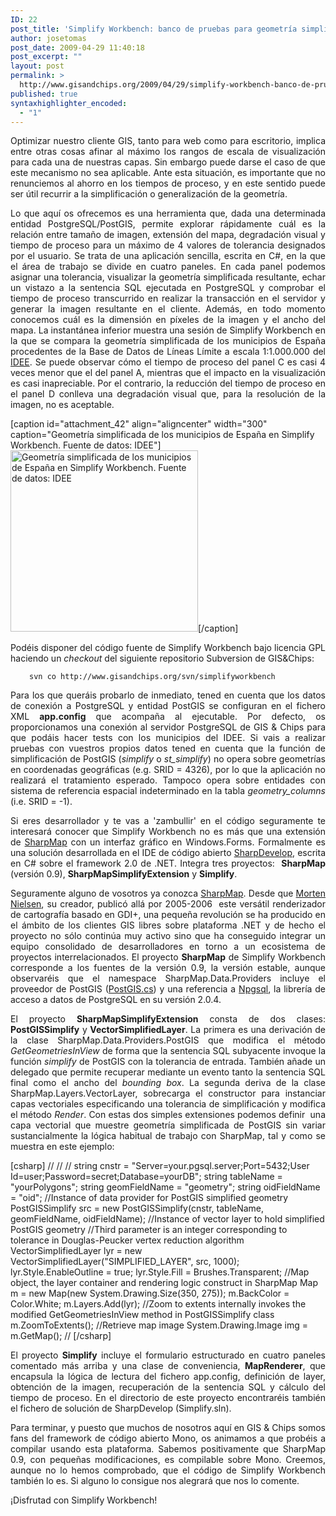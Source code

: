 ```yaml
---
ID: 22
post_title: 'Simplify Workbench: banco de pruebas para geometría simplificada'
author: josetomas
post_date: 2009-04-29 11:40:18
post_excerpt: ""
layout: post
permalink: >
  http://www.gisandchips.org/2009/04/29/simplify-workbench-banco-de-pruebas-para-geometria-simplificada/
published: true
syntaxhighlighter_encoded:
  - "1"
---
```

<p style="text-align: justify">Optimizar nuestro cliente GIS, tanto para web como para escritorio, implica entre otras cosas afinar al máximo los rangos de escala de visualización para cada una de nuestras capas. Sin embargo puede darse el caso de que este mecanismo no sea aplicable. Ante esta situación, es importante que no renunciemos al ahorro en los tiempos de proceso, y en este sentido puede ser útil recurrir a la simplificación o generalización de la geometría.</p>
<p style="text-align: justify">Lo que aquí os ofrecemos es una herramienta que, dada una determinada entidad PostgreSQL/PostGIS, permite explorar rápidamente cuál es la relación entre tamaño de imagen, extensión del mapa, degradación visual y tiempo de proceso <!--more-->para un máximo de 4 valores de tolerancia designados por el usuario. Se trata de una aplicación sencilla, escrita en C#, en la que el área de trabajo se divide en cuatro paneles. En cada panel podemos asignar una tolerancia, visualizar la geometría simplificada resultante, echar un vistazo a la sentencia SQL ejecutada en PostgreSQL y comprobar el tiempo de proceso transcurrido en realizar la transacción en el servidor y generar la imagen resultante en el cliente. Además, en todo momento conocemos cuál es la dimensión en píxeles de la imagen y el ancho del mapa. La instantánea inferior muestra una sesión de Simplify Workbench en la que se compara la geometría simplificada de los municipios de España procedentes de la Base de Datos de Líneas Límite a escala 1:1.000.000 del <a title="IDEE" href="http://www.idee.es" target="_blank">IDEE</a>. Se puede observar cómo el tiempo de proceso del panel C es casi 4 veces menor que el del panel A, mientras que el impacto en la visualización es casi inapreciable. Por el contrario, la reducción del tiempo de proceso en el panel D conlleva una degradación visual que, para la resolución de la imagen, no es aceptable.</p>


[caption id="attachment_42" align="aligncenter" width="300" caption="Geometría simplificada de los municipios de España en Simplify Workbench. Fuente de datos: IDEE"]<a href="http://www.gisandchips.org/wp-content/simplifyworkbench3.png"><img class="size-medium wp-image-42" src="http://www.gisandchips.org/wp-content/simplifyworkbench3-300x290.png" alt="Geometría simplificada de los municipios de España en Simplify Workbench. Fuente de datos: IDEE" width="300" height="290" /></a>[/caption]
<p style="text-align: center"></p>
<p style="text-align: justify">Podéis disponer del código fuente de Simplify Workbench bajo licencia GPL haciendo un <em>checkout </em>del siguiente repositorio Subversion de GIS&amp;Chips:</p>
<p style="text-align: justify;padding-left: 30px"><code>svn co http://www.gisandchips.org/svn/simplifyworkbench</code></p>
<p style="text-align: justify">Para los que queráis probarlo de inmediato, tened en cuenta que los datos de conexión a PostgreSQL y entidad PostGIS se configuran en el fichero XML <strong>app.config</strong> que acompaña al ejecutable. Por defecto, os proporcionamos una conexión al servidor PostgreSQL de GIS &amp; Chips para que podáis hacer tests con los municipios del IDEE. Si vais a realizar pruebas con vuestros propios datos tened en cuenta que la función de simplificación de PostGIS (<em>simplify</em> o <em>st_simplify</em>) no opera sobre geometrías en coordenadas geográficas (e.g. SRID = 4326), por lo que la aplicación no realizará el tratamiento esperado. Tampoco opera sobre entidades con sistema de referencia espacial indeterminado en la tabla <em>geometry_columns </em>(i.e. SRID = -1).</p>
<p style="text-align: justify">Si eres desarrollador y te vas a 'zambullir' en el código seguramente te interesará conocer que Simplify Workbench no es más que una extensión de <a title="SharpMap" href="http://www.codeplex.com/SharpMap" target="_blank">SharpMap</a> con un interfaz gráfico en Windows.Forms. Formalmente es una solución desarrollada en el IDE de código abierto <a title="SharpDevelop" href="http://www.icsharpcode.net/OpenSource/SD/" target="_blank">SharpDevelop</a>, escrita en C# sobre el framework 2.0 de .NET. Integra tres proyectos:  <strong>SharpMap </strong>(versión 0.9), <strong>SharpMapSimplifyExtension</strong> y <strong>Simplify</strong>.</p>
<p style="text-align: justify">Seguramente alguno de vosotros ya conozca <a title="SharpMap" href="http://www.codeplex.com/SharpMap" target="_blank">SharpMap</a>. Desde que <a title="Morten Nielsen" href="http://www.sharpgis.net/" target="_blank">Morten Nielsen</a>, su creador, publicó allá por 2005-2006  este versátil renderizador de cartografía basado en GDI+, una pequeña revolución se ha producido en el ámbito de los clientes GIS libres sobre plataforma .NET y de hecho el proyecto no sólo continúa muy activo sino que ha conseguido integrar un equipo consolidado de desarrolladores en torno a un ecosistema de proyectos interrelacionados. El proyecto <strong>SharpMap</strong> de Simplify Workbench corresponde a los fuentes de la versión 0.9, la versión estable, aunque observaréis que el namespace SharpMap.Data.Providers incluye el proveedor de PostGIS (<a title="PostGIS.cs" href="http://sharpmap.codeplex.com/Wiki/View.aspx?title=PostGIS" target="_blank">PostGIS.cs</a>) y una referencia a <a title="Npgsql" href="http://npgsql.projects.postgresql.org/" target="_blank">Npgsql</a>, la librería de acceso a datos de PostgreSQL en su versión 2.0.4.</p>
<p style="text-align: justify">El proyecto <strong>SharpMapSimplifyExtension</strong> consta de dos clases: <strong>PostGISSimplify</strong> y <strong>VectorSimplifiedLayer</strong>. La primera es una derivación de la clase SharpMap.Data.Providers.PostGIS que modifica el método <em>GetGeometriesInView</em> de forma que la sentencia SQL subyacente invoque la función <em>simplify</em> de PostGIS con la tolerancia de entrada. También añade un delegado que permite recuperar mediante un evento tanto la sentencia SQL final como el ancho del <em>bounding box</em>. La segunda deriva de la clase SharpMap.Layers.VectorLayer, sobrecarga el constructor para instanciar capas vectoriales especificando una tolerancia de simplificación y modifica el método <em>Render</em>. Con estas dos simples extensiones podemos definir  una capa vectorial que muestre geometría simplificada de PostGIS sin variar sustancialmente la lógica habitual de trabajo con SharpMap, tal y como se muestra en este ejemplo:</p>

[csharp]
//
//
//
string cnstr = &quot;Server=your.pgsql.server;Port=5432;User Id=user;Password=secret;Database=yourDB&quot;;
string tableName = &quot;yourPolygons&quot;;
string geomFieldName = &quot;geometry&quot;;
string oidFieldName = &quot;oid&quot;;
//Instance of data provider for PostGIS simplified geometry
PostGISSimplify src = new PostGISSimplify(cnstr, tableName, geomFieldName, oidFieldName);
//Instance of vector layer to hold simplified PostGIS geometry
//Third parameter is an integer corresponding to tolerance in Douglas-Peucker vertex reduction algorithm
VectorSimplifiedLayer lyr = new VectorSimplifiedLayer(&quot;SIMPLIFIED_LAYER&quot;, src, 1000);
lyr.Style.EnableOutline = true;
lyr.Style.Fill = Brushes.Transparent;
//Map object, the layer container and rendering logic construct in SharpMap
Map m = new Map(new System.Drawing.Size(350, 275));
m.BackColor = Color.White;
m.Layers.Add(lyr);
//Zoom to extents internally invokes the modified GetGeometriesInView method in PostGISSimplify class
m.ZoomToExtents();
//Retrieve map image
System.Drawing.Image img = m.GetMap();
//
[/csharp]
<p style="text-align: justify">El proyecto <strong>Simplify</strong> incluye el formulario estructurado en cuatro paneles comentado más arriba y una clase de conveniencia, <strong>MapRenderer</strong>, que encapsula la lógica de lectura del fichero app.config, definición de layer, obtención de la imagen, recuperación de la sentencia SQL y cálculo del tiempo de proceso. En el directorio de este proyecto encontraréis también el fichero de solución de SharpDevelop (Simplify.sln).</p>
<p style="text-align: justify">Para terminar, y puesto que muchos de nosotros aquí en GIS &amp; Chips somos fans del framework de código abierto Mono, os animamos a que probéis a compilar usando esta plataforma. Sabemos positivamente que SharpMap 0.9, con pequeñas modificaciones, es compilable sobre Mono. Creemos, aunque no lo hemos comprobado, que el código de Simplify Workbench también lo es. Si alguno lo consigue nos alegrará que nos lo comente.</p>
<p style="text-align: justify">¡Disfrutad con Simplify Workbench!</p>